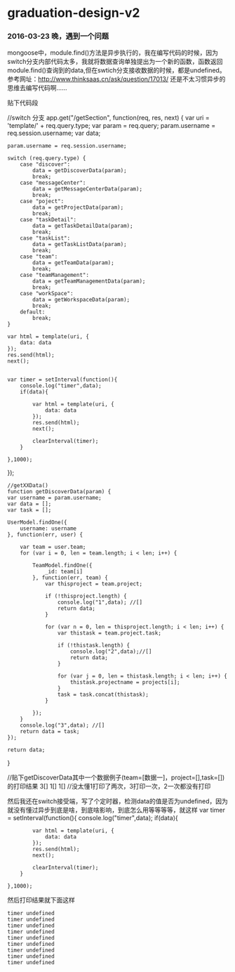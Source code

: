 # graduation-design-v2

### 2016-03-23 晚，遇到一个问题
  
  mongoose中，module.find()方法是异步执行的，我在编写代码的时候，因为switch分支内部代码太多，我就将数据查询单独提出为一个新的函数，函数返回module.find()查询到的data,但在swtich分支接收数据的时候，都是undefined。参考网址：http://www.thinksaas.cn/ask/question/17013/   还是不太习惯异步的思维去编写代码啊……
  
  贴下代码段
  
  //switch 分支
  app.get("/getSection", function(req, res, next) {
    var uri = 'template/' + req.query.type;
    var param = req.query;
    param.username = req.session.username;
    var data;

    param.username = req.session.username;

    switch (req.query.type) {
        case "discover":
            data = getDiscoverData(param);
            break;
        case "messageCenter":
            data = getMessageCenterData(param);
            break;
        case "poject":
            data = getProjectData(param);
            break;
        case "taskDetail":
            data = getTaskDetailData(param);
            break;
        case "taskList":
            data = getTaskListData(param);
            break;
        case "team":
            data = getTeamData(param);
            break;
        case "teamManagement":
            data = getTeamManagementData(param);
            break;
        case "workSpace":
            data = getWorkspaceData(param);
            break;
        default:
            break;
    }
    
    var html = template(uri, {
        data: data
    });
    res.send(html);
    next();


    var timer = setInterval(function(){
        console.log("timer",data);
        if(data){

            var html = template(uri, {
                data: data
            });
            res.send(html);
            next();

            clearInterval(timer);
        }

    },1000);
    
  });
    
    
    //getXXData()
    function getDiscoverData(param) {
    var username = param.username;
    var data = [];
    var task = [];

    UserModel.findOne({
        username: username
    }, function(err, user) {

        var team = user.team;
        for (var i = 0, len = team.length; i < len; i++) {

            TeamModel.findOne({
                _id: team[i]
            }, function(err, team) {
                var thisproject = team.project;

                if (!thisproject.length) {
                    console.log("1",data); //[]
                    return data;
                }

                for (var n = 0, len = thisproject.length; i < len; i++) {
                    var thistask = team.project.task;

                    if (!thistask.length) {
                        console.log("2",data);//[]
                        return data;
                    }

                    for (var j = 0, len = thistask.length; i < len; i++) {
                        thistask.projectname = projects[i];
                    }
                    task = task.concat(thistask);
                }

            });
        }
        console.log("3",data); //[]
        return data = task;
    });

    return data;
  }

//贴下getDiscoverData其中一个数据例子(team=[数据一]，project=[],task=[])的打印结果
      3[]
      1[]
      1[]
//没太懂1打印了两次，3打印一次，2一次都没有打印

然后我还在switch接受端，写了个定时器，检测data的值是否为undefined，因为就没有懂过异步到底是啥，到底啥影响，到底怎么用等等等等，就这样
     var timer = setInterval(function(){
        console.log("timer",data);
        if(data){

            var html = template(uri, {
                data: data
            });
            res.send(html);
            next();

            clearInterval(timer);
        }

    },1000);

然后打印结果就下面这样

    timer undefined
    timer undefined
    timer undefined
    timer undefined
    timer undefined
    timer undefined
    timer undefined
    timer undefined
    timer undefined
